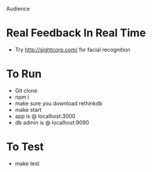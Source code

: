 Audience

# Real Feedback In Real Time

- Try http://sightcorp.com/ for facial recognition


# To Run
- Git clone
- npm i
- make sure you download rethinkdb
- make start
- app is @ localhost:3000
- db admin is @ localhost:9090

# To Test
- make test

